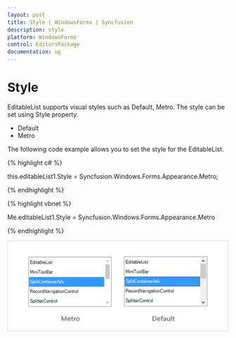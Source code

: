 ```yaml
---
layout: post
title: Style | WindowsForms | Syncfusion
description: style   
platform: WindowsForms
control: EditorsPackage
documentation: ug
---
```


# Style   

EditableList supports visual styles such as Default, Metro. The style can be set using Style property. 

* Default
* Metro

The following code example allows you to set the style for the EditableList.

{% highlight c# %}

this.editableList1.Style = Syncfusion.Windows.Forms.Appearance.Metro;

{% endhighlight %}

{% highlight vbnet %}


Me.editableList1.Style = Syncfusion.Windows.Forms.Appearance.Metro

{% endhighlight %}



![](Style_images/Style_img1.png)



